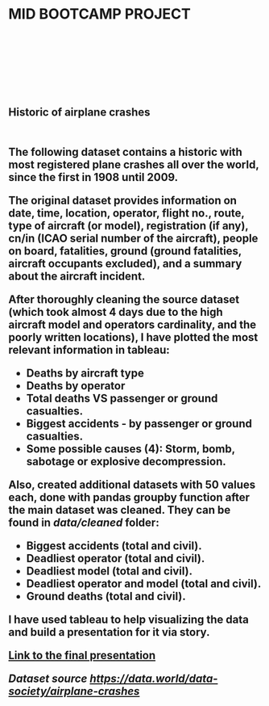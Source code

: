 <h1>MID BOOTCAMP PROJECT<h1><br>

<br><h2>Historic of airplane crashes<h2>

<br>The following dataset contains a historic with most registered plane crashes all over the world, since the first in 1908 until 2009.

The original dataset provides information on date, time, location, operator, flight no., route, type of aircraft (or model), registration (if any), cn/in (ICAO serial number of the aircraft), people on board, fatalities, ground (ground fatalities, aircraft occupants excluded), and a summary about the aircraft incident.


After thoroughly cleaning the source dataset (which took almost 4 days due to the high aircraft model and operators cardinality, and the poorly written locations), I have plotted the most relevant information in tableau:

- Deaths by aircraft type
- Deaths by operator
- Total deaths VS passenger or ground casualties.
- Biggest accidents - by passenger or ground casualties.
- Some possible causes (4): Storm, bomb, sabotage or explosive decompression.

Also, created additional datasets with 50 values each, done with pandas groupby function after the main dataset was cleaned. They can be found in *data/cleaned* folder:

- Biggest accidents (total and civil).
- Deadliest operator (total and civil).
- Deadliest model (total and civil).
- Deadliest operator and model (total and civil).
- Ground deaths (total and civil).


I have used tableau to help visualizing the data and build a presentation for it via story.


[Link to the final presentation](https://public.tableau.com/app/profile/juan.jimenez7376/viz/MidBootcampProject-Airlinecasualties1907-2009/HistoryofAircraftAccidents?publish=yes)



*Dataset source*
*https://data.world/data-society/airplane-crashes*
